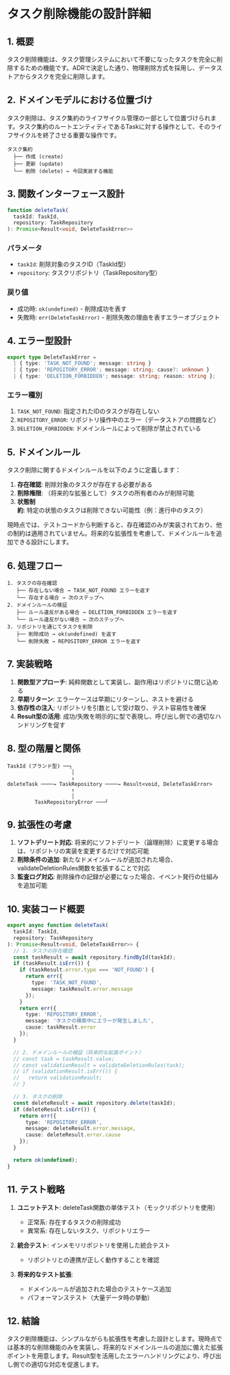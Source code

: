 # タスク削除機能の設計詳細

## 1. 概要

タスク削除機能は、タスク管理システムにおいて不要になったタスクを完全に削除するための機能です。ADRで決定した通り、物理削除方式を採用し、データストアからタスクを完全に削除します。

## 2. ドメインモデルにおける位置づけ

タスク削除は、タスク集約のライフサイクル管理の一部として位置づけられます。タスク集約のルートエンティティであるTaskに対する操作として、そのライフサイクルを終了させる重要な操作です。

```
タスク集約
  ├── 作成 (create)
  ├── 更新 (update)
  └── 削除 (delete) ← 今回実装する機能
```

## 3. 関数インターフェース設計

```typescript
function deleteTask(
  taskId: TaskId,
  repository: TaskRepository
): Promise<Result<void, DeleteTaskError>>
```

### パラメータ

- `taskId`: 削除対象のタスクID（TaskId型）
- `repository`: タスクリポジトリ（TaskRepository型）

### 戻り値

- 成功時: `ok(undefined)` - 削除成功を表す
- 失敗時: `err(DeleteTaskError)` - 削除失敗の理由を表すエラーオブジェクト

## 4. エラー型設計

```typescript
export type DeleteTaskError =
  | { type: 'TASK_NOT_FOUND'; message: string }
  | { type: 'REPOSITORY_ERROR'; message: string; cause?: unknown }
  | { type: 'DELETION_FORBIDDEN'; message: string; reason: string };
```

### エラー種別

1. `TASK_NOT_FOUND`: 指定されたIDのタスクが存在しない
2. `REPOSITORY_ERROR`: リポジトリ操作中のエラー（データストアの問題など）
3. `DELETION_FORBIDDEN`: ドメインルールによって削除が禁止されている

## 5. ドメインルール

タスク削除に関するドメインルールを以下のように定義します：

1. **存在確認**: 削除対象のタスクが存在する必要がある
2. **削除権限**: （将来的な拡張として）タスクの所有者のみが削除可能
3. **状態制約**: 特定の状態のタスクは削除できない可能性（例：進行中のタスク）

現時点では、テストコードから判断すると、存在確認のみが実装されており、他の制約は適用されていません。将来的な拡張性を考慮して、ドメインルールを追加できる設計にします。

## 6. 処理フロー

```
1. タスクの存在確認
   ├── 存在しない場合 → TASK_NOT_FOUND エラーを返す
   └── 存在する場合 → 次のステップへ
2. ドメインルールの検証
   ├── ルール違反がある場合 → DELETION_FORBIDDEN エラーを返す
   └── ルール違反がない場合 → 次のステップへ
3. リポジトリを通じてタスクを削除
   ├── 削除成功 → ok(undefined) を返す
   └── 削除失敗 → REPOSITORY_ERROR エラーを返す
```

## 7. 実装戦略

1. **関数型アプローチ**: 純粋関数として実装し、副作用はリポジトリに閉じ込める
2. **早期リターン**: エラーケースは早期にリターンし、ネストを避ける
3. **依存性の注入**: リポジトリを引数として受け取り、テスト容易性を確保
4. **Result型の活用**: 成功/失敗を明示的に型で表現し、呼び出し側での適切なハンドリングを促す

## 8. 型の階層と関係

```
TaskId (ブランド型) ──┐
                     │
                     ↓
deleteTask ────→ TaskRepository ────→ Result<void, DeleteTaskError>
                     ↑
                     │
         TaskRepositoryError ───┘
```

## 9. 拡張性の考慮

1. **ソフトデリート対応**: 将来的にソフトデリート（論理削除）に変更する場合は、リポジトリの実装を変更するだけで対応可能
2. **削除条件の追加**: 新たなドメインルールが追加された場合、validateDeletionRules関数を拡張することで対応
3. **監査ログ対応**: 削除操作の記録が必要になった場合、イベント発行の仕組みを追加可能

## 10. 実装コード概要

```typescript
export async function deleteTask(
  taskId: TaskId,
  repository: TaskRepository
): Promise<Result<void, DeleteTaskError>> {
  // 1. タスクの存在確認
  const taskResult = await repository.findById(taskId);
  if (taskResult.isErr()) {
    if (taskResult.error.type === 'NOT_FOUND') {
      return err({
        type: 'TASK_NOT_FOUND',
        message: taskResult.error.message
      });
    }
    return err({
      type: 'REPOSITORY_ERROR',
      message: 'タスクの検索中にエラーが発生しました',
      cause: taskResult.error
    });
  }

  // 2. ドメインルールの検証（将来的な拡張ポイント）
  // const task = taskResult.value;
  // const validationResult = validateDeletionRules(task);
  // if (validationResult.isErr()) {
  //   return validationResult;
  // }

  // 3. タスクの削除
  const deleteResult = await repository.delete(taskId);
  if (deleteResult.isErr()) {
    return err({
      type: 'REPOSITORY_ERROR',
      message: deleteResult.error.message,
      cause: deleteResult.error.cause
    });
  }

  return ok(undefined);
}
```

## 11. テスト戦略

1. **ユニットテスト**: deleteTask関数の単体テスト（モックリポジトリを使用）
   - 正常系: 存在するタスクの削除成功
   - 異常系: 存在しないタスク、リポジトリエラー

2. **統合テスト**: インメモリリポジトリを使用した統合テスト
   - リポジトリとの連携が正しく動作することを確認

3. **将来的なテスト拡張**:
   - ドメインルールが追加された場合のテストケース追加
   - パフォーマンステスト（大量データ時の挙動）

## 12. 結論

タスク削除機能は、シンプルながらも拡張性を考慮した設計とします。現時点では基本的な削除機能のみを実装し、将来的なドメインルールの追加に備えた拡張ポイントを用意します。Result型を活用したエラーハンドリングにより、呼び出し側での適切な対応を促進します。